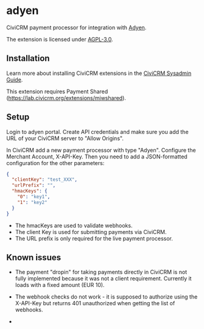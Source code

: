 # adyen

CiviCRM payment processor for integration with [Adyen](https://www.adyen.com/).

The extension is licensed under [AGPL-3.0](LICENSE.txt).

## Installation

Learn more about installing CiviCRM extensions in the [CiviCRM Sysadmin Guide](https://docs.civicrm.org/sysadmin/en/latest/customize/extensions/).

This extension requires Payment Shared (https://lab.civicrm.org/extensions/mjwshared).

## Setup

Login to adyen portal. Create API credentials and make sure you add the URL of your CiviCRM server to "Allow Origins".

In CiviCRM add a new payment processor with type "Adyen".
Configure the Merchant Account, X-API-Key.
Then you need to add a JSON-formatted configuration for the other parameters:
```json
{
  "clientKey": "test_XXX",
  "urlPrefix": "",
  "hmacKeys": {
    "0": "key1",
    "1": "key2"
  }
}
```

- The hmacKeys are used to validate webhooks.
- The client Key is used for submitting payments via CiviCRM.
- The URL prefix is only required for the live payment processor.

## Known issues

- The payment "dropin" for taking payments directly in CiviCRM is not fully implemented because it was not a client requirement.
Currently it loads with a fixed amount (EUR 10).

- The webhook checks do not work - it is supposed to authorize using the X-API-Key but returns 401 unauthorized when getting the list of webhooks.

-
